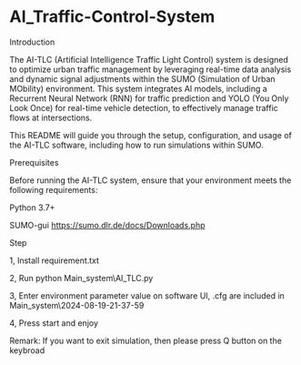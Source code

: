 # AI_Traffic-Control-System

Introduction

The AI-TLC (Artificial Intelligence Traffic Light Control) system is designed to optimize urban traffic management by leveraging real-time data analysis and dynamic signal adjustments within the SUMO (Simulation of Urban MObility) environment. This system integrates AI models, including a Recurrent Neural Network (RNN) for traffic prediction and YOLO (You Only Look Once) for real-time vehicle detection, to effectively manage traffic flows at intersections.

This README will guide you through the setup, configuration, and usage of the AI-TLC software, including how to run simulations within SUMO.

Prerequisites

Before running the AI-TLC system, ensure that your environment meets the following requirements:

Python 3.7+

SUMO-gui
https://sumo.dlr.de/docs/Downloads.php



Step

1, Install requirement.txt

2, Run python Main_system\AI_TLC.py

3, Enter environment parameter value on software UI, .cfg are included in Main_system\2024-08-19-21-37-59

4, Press start and enjoy

Remark: If you want to exit simulation, then please press Q button on the keybroad
